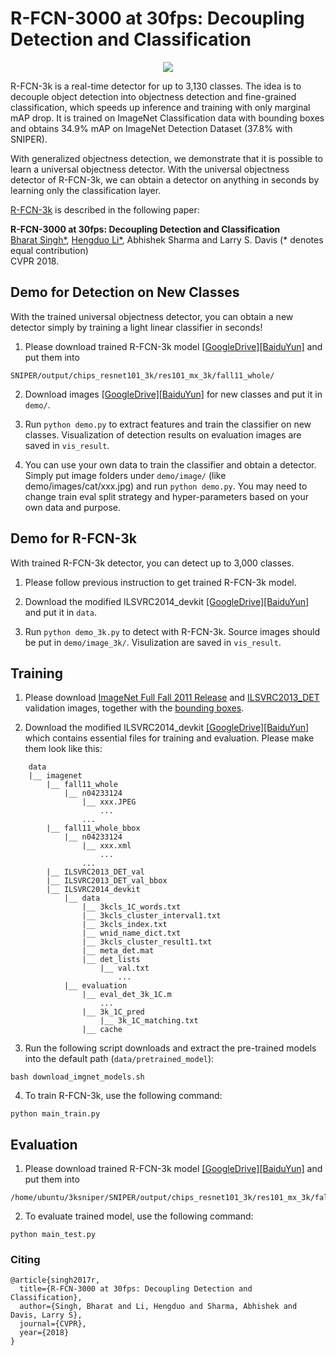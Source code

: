 # R-FCN-3000 at 30fps: Decoupling Detection and Classification

<p align="center">
<img src="http://legacydirs.umiacs.umd.edu/~najibi/github_readme_files/rfcn_3k.png" />
 </p>

R-FCN-3k is a real-time detector for up to 3,130 classes. The idea is to decouple object detection into objectness detection and fine-grained classification, which speeds up inference and training with only marginal mAP drop. It is trained on ImageNet Classification data with bounding boxes and obtains 34.9% mAP on ImageNet Detection Dataset (37.8% with SNIPER).

With generalized objectness detection, we demonstrate that it is possible to learn a universal objectness detector. With the universal objectness detector of R-FCN-3k, we can obtain a detector on anything in seconds by learning only the classification layer.

[R-FCN-3k](https://arxiv.org/abs/1712.01802) is described in the following paper:

<b>R-FCN-3000 at 30fps: Decoupling Detection and Classification</b> <br>
[Bharat Singh*](https://github.com/bharatsingh430), [Hengduo Li*](https://github.com/henrylee2570), Abhishek Sharma and Larry S. Davis (* denotes equal contribution) <br>
CVPR 2018.



## Demo for Detection on New Classes

With the trained universal objectness detector, you can obtain a new detector simply by training a light linear classifier in seconds!

1. Please download trained R-FCN-3k model [[GoogleDrive]](https://drive.google.com/file/d/10QOmpklDcY2eO-Lfc3IjY0b9XcTEiYY8/view?usp=sharing)[[BaiduYun]](https://pan.baidu.com/s/1JdxL6B1K3HD_8DjWcrAOwQ) and put them into
```
SNIPER/output/chips_resnet101_3k/res101_mx_3k/fall11_whole/
```

2. Download images [[GoogleDrive]](https://drive.google.com/open?id=1fYsCF6q-bctZMNrLPQkNHJEVxL5LpnYM)[[BaiduYun]](https://pan.baidu.com/s/13HmwE8NdksogxTJb_gFwiw) for new classes and put it in `demo/`.

3. Run `python demo.py` to extract features and train the classifier on new classes. Visualization of detection results on evaluation images are saved in `vis_result`.

4. You can use your own data to train the classifier and obtain a detector. Simply put image folders under `demo/image/` (like demo/images/cat/xxx.jpg) and run `python demo.py`. You may need to change train eval split strategy and hyper-parameters based on your own data and purpose.

## Demo for R-FCN-3k

With trained R-FCN-3k detector, you can detect up to 3,000 classes.

1. Please follow previous instruction to get trained R-FCN-3k model.

2. Download the modified ILSVRC2014_devkit [[GoogleDrive]](https://drive.google.com/open?id=1hEG-GmMrvp--hWRU41RMBLB3gL-IdXs9)[[BaiduYun]](https://pan.baidu.com/s/1b4CygPofSTEGR03Ny6_3VQ) and put it in `data`.

3. Run `python demo_3k.py` to detect with R-FCN-3k. Source images should be put in `demo/image_3k/`. Visulization are saved in `vis_result`.


## Training

1. Please download [ImageNet Full Fall 2011 Release](http://academictorrents.com/details/564a77c1e1119da199ff32622a1609431b9f1c47/tech&dllist=1) and [ILSVRC2013_DET](http://www.image-net.org/challenges/LSVRC/2013/download-images-rpa) validation images, together with the [bounding boxes](http://image-net.org/download-bboxes).

2. Download the modified ILSVRC2014_devkit [[GoogleDrive]](https://drive.google.com/open?id=1hEG-GmMrvp--hWRU41RMBLB3gL-IdXs9)[[BaiduYun]](https://pan.baidu.com/s/1b4CygPofSTEGR03Ny6_3VQ) which contains essential files for training and evaluation. Please make them look like this:

```
    data
    |__ imagenet
        |__ fall11_whole
            |__ n04233124
                |__ xxx.JPEG
                    ...
                ...
        |__ fall11_whole_bbox
            |__ n04233124
                |__ xxx.xml
                    ...
                ...
        |__ ILSVRC2013_DET_val
        |__ ILSVRC2013_DET_val_bbox
        |__ ILSVRC2014_devkit
            |__ data
                |__ 3kcls_1C_words.txt
                |__ 3kcls_cluster_interval1.txt
                |__ 3kcls_index.txt
                |__ wnid_name_dict.txt
                |__ 3kcls_cluster_result1.txt
                |__ meta_det.mat
                |__ det_lists
                    |__ val.txt
                        ...
            |__ evaluation
                |__ eval_det_3k_1C.m
                    ...
                |__ 3k_1C_pred
                    |__ 3k_1C_matching.txt
                |__ cache
```


3. Run the following script downloads and extract the pre-trained models into the default path (```data/pretrained_model```):
```
bash download_imgnet_models.sh
```

4. To train R-FCN-3k, use the following command:
```
python main_train.py
```

## Evaluation

1. Please download trained R-FCN-3k model [[GoogleDrive]](https://drive.google.com/file/d/10QOmpklDcY2eO-Lfc3IjY0b9XcTEiYY8/view?usp=sharing)[[BaiduYun]](https://pan.baidu.com/s/1JdxL6B1K3HD_8DjWcrAOwQ) and put them into
```
/home/ubuntu/3ksniper/SNIPER/output/chips_resnet101_3k/res101_mx_3k/fall11_whole/
```

2. To evaluate trained model, use the following command:
```
python main_test.py
```

### Citing
```
@article{singh2017r,
  title={R-FCN-3000 at 30fps: Decoupling Detection and Classification},
  author={Singh, Bharat and Li, Hengduo and Sharma, Abhishek and Davis, Larry S},
  journal={CVPR},
  year={2018}
}
```
